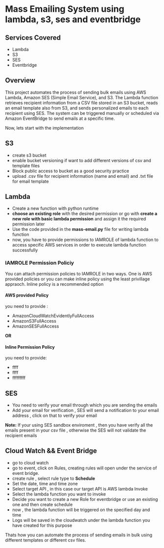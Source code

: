 # Mass Emailing System using lambda, s3, ses and eventbridge
## Services Covered
- Lambda
- S3
- SES
- Eventbridge

## Overview
This project automates the process of sending bulk emails using AWS Lambda, Amazon SES (Simple Email Service), and S3. The Lambda function retrieves recipient information from a CSV file stored in an S3 bucket, reads an email template also from S3, and sends personalized emails to each recipient using SES. The system can be triggered manually or scheduled via Amazon EventBridge to send emails at a specific time.

Now, lets start with the implementation

## S3
- create s3 bucket
- enable bucket versioning if want to add different versions of csv and template files
- Block public access to bucket as a good security practice
- upload .csv file for recipient information (name and email) and .txt file for email template
  

## Lambda 
- Create a new function with python runtime
- **choose an existing role**  with the desired permission or go with **create a new role with basic lambda permission** and assign it the required permission later
- Use the code provided in the **mass-email.py** file for writing lambda function
- now,  you have to provide permissions to IAMROLE of lambda function to access specific AWS services in order to execute lambda function successfully
### IAMROLE Permission Policiy
You can attach permission policies to IAMROLE in two ways. One is AWS provided policies or you can make inline policy using the least privillage appraoch. Inline policy is a recommended option

#### AWS provided Policy
you need to provide :
- AmazonCloudWatchEvidentlyFullAccess
- AmazonS3FullAccess
- AmazonSESFullAccess

  
**OR**

#### Inline Permission Policy
you need to provide:
- ffff
- ffff
- fffffffff
## SES
- You need to verify your email through which you are sending the emails
- Add your email for verification , SES will send a notification to your email address , click on that to verify your email


**Note:**
  If your using SES sandbox enviroment , then you have verify all the emails present in your csv file , otherwise the SES will not validate the recipient emails

## Cloud Watch && Event Bridge
- go to cloud watch
- go to event, click on Rules, creating rules will open under the service of event bridge.
- create rule , select rule type to **Schedule**
- Set the date, time and time zone
- Select target API , in this case our target API is AWS lambda Invoke
-  Select the lambda function you want to invoke
-  Decide you want to create a new Role for eventbridge or use an existing one and then create schedule
-  now , the lambda function will be triggered on the specified day and time
-  Logs will be saved in the cloudwatch under the lambda function you have created for this purpose 


Thats how you can automate the process of sending emails in bulk using different templates or different csv files.

